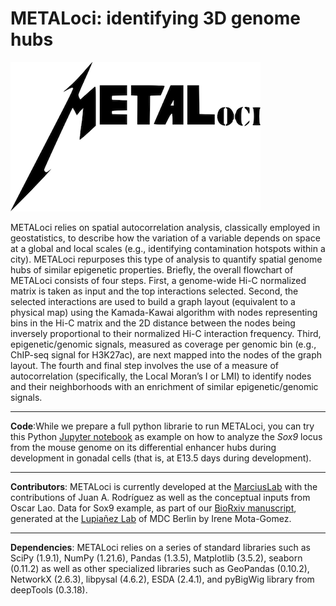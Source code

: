 # METALoci: identifying 3D genome hubs

![alt METALoci](https://github.com/3DGenomes/Sox9_METALoci/blob/main/METALoci_logo.png)

METALoci relies on spatial autocorrelation analysis, classically employed in geostatistics, to describe how the variation of a variable depends on space at a global and local scales (e.g., identifying contamination hotspots within a city). METALoci repurposes this type of analysis to quantify spatial genome hubs of similar epigenetic properties. Briefly, the overall flowchart of METALoci consists of four steps. First, a genome-wide Hi-C normalized matrix is taken as input and the top interactions selected. Second, the selected interactions are used to build a graph layout (equivalent to a physical map) using the Kamada-Kawai algorithm with nodes representing bins in the Hi-C matrix and the 2D distance between the nodes being inversely proportional to their normalized Hi-C interaction frequency. Third, epigenetic/genomic signals, measured as coverage per genomic bin (e.g., ChIP-seq signal for H3K27ac), are next mapped into the nodes of the graph layout. The fourth and final step involves the use of a measure of autocorrelation (specifically, the Local Moran’s I or LMI) to identify nodes and their neighborhoods with an enrichment of similar epigenetic/genomic signals.
*****
**Code**:While we prepare a full python librarie to run METALoci, you can try this Python [Jupyter notebook](https://github.com/3DGenomes/Sox9_METALoci/blob/main/jupyter/Sox9_E13.5_METAloci.ipynb) as example on how to analyze the *Sox9* locus from the mouse genome on its differential enhancer hubs during development in gonadal cells (that is, at E13.5 days during development).
*****
**Contributors**: METALoci is currently developed at the [MarciusLab](http://www.marciuslab.org) with the contributions of Juan A. Rodríguez as well as the conceptual inputs from Oscar Lao. Data for Sox9 example, as part of our [BioRxiv manuscript](DOI), generated at the [Lupiañez Lab](https://lupilab.wordpress.com) of MDC Berlin by Irene Mota-Gomez.
*****
**Dependencies**: METALoci relies on a series of standard libraries such as SciPy (1.9.1), NumPy (1.21.6), Pandas (1.3.5), Matplotlib (3.5.2), seaborn (0.11.2) as well as other specialized libraries such as GeoPandas (0.10.2), NetworkX (2.6.3), libpysal (4.6.2), ESDA (2.4.1), and pyBigWig library from deepTools (0.3.18).
